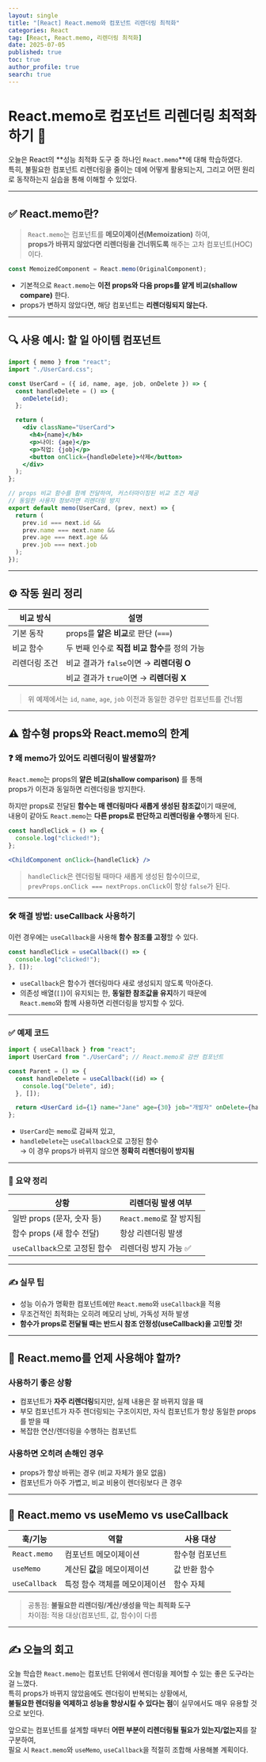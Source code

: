 ```yaml
---
layout: single
title: "[React] React.memo와 컴포넌트 리렌더링 최적화"
categories: React
tag: [React, React.memo, 리렌더링 최적화]
date: 2025-07-05
published: true
toc: true
author_profile: true
search: true
---
```


# React.memo로 컴포넌트 리렌더링 최적화하기 🚀

오늘은 React의 **성능 최적화 도구 중 하나인 `React.memo`**에 대해 학습하였다.  
특히, 불필요한 컴포넌트 리렌더링을 줄이는 데에 어떻게 활용되는지, 그리고 어떤 원리로 동작하는지 실습을 통해 이해할 수 있었다.

---

## ✅ React.memo란?

> `React.memo`는 컴포넌트를 **메모이제이션(Memoization)** 하여,  
> **props가 바뀌지 않았다면 리렌더링을 건너뛰도록** 해주는 고차 컴포넌트(HOC)이다.

```jsx
const MemoizedComponent = React.memo(OriginalComponent);
```

- 기본적으로 `React.memo`는 **이전 props와 다음 props를 얕게 비교(shallow compare)** 한다.
- props가 변하지 않았다면, 해당 컴포넌트는 **리렌더링되지 않는다.**

---

## 🔍 사용 예시: 할 일 아이템 컴포넌트

```jsx
import { memo } from "react";
import "./UserCard.css";

const UserCard = ({ id, name, age, job, onDelete }) => {
  const handleDelete = () => {
    onDelete(id);
  };

  return (
    <div className="UserCard">
      <h4>{name}</h4>
      <p>나이: {age}</p>
      <p>직업: {job}</p>
      <button onClick={handleDelete}>삭제</button>
    </div>
  );
};

// props 비교 함수를 함께 전달하여, 커스터마이징된 비교 조건 제공
// 동일한 사용자 정보라면 리렌더링 방지
export default memo(UserCard, (prev, next) => {
  return (
    prev.id === next.id &&
    prev.name === next.name &&
    prev.age === next.age &&
    prev.job === next.job
  );
});

```

---

## ⚙️ 작동 원리 정리

| 비교 방식 | 설명 |
|-----------|------|
| 기본 동작 | props를 **얕은 비교**로 판단 (`===`) |
| 비교 함수 | 두 번째 인수로 **직접 비교 함수**를 정의 가능 |
| 리렌더링 조건 | 비교 결과가 `false`이면 → **리렌더링 O**  
|                 | 비교 결과가 `true`이면 → **리렌더링 X**  

> 위 예제에서는 `id`, `name`, `age`, `job` 이전과 동일한 경우만 컴포넌트를 건너뜀

---

## ⚠️ 함수형 props와 React.memo의 한계

### ❓ 왜 memo가 있어도 리렌더링이 발생할까?

`React.memo`는 props의 **얕은 비교(shallow comparison)** 를 통해  
props가 이전과 동일하면 리렌더링을 방지한다.

하지만 props로 전달된 **함수는 매 렌더링마다 새롭게 생성된 참조값**이기 때문에,  
내용이 같아도 `React.memo`는 **다른 props로 판단하고 리렌더링을 수행**하게 된다.

```jsx
const handleClick = () => {
  console.log("clicked!");
};

<ChildComponent onClick={handleClick} />
```

> `handleClick`은 렌더링될 때마다 새롭게 생성된 함수이므로, `prevProps.onClick === nextProps.onClick`이 항상 `false`가 된다.

---

### 🛠 해결 방법: useCallback 사용하기

이런 경우에는 `useCallback`을 사용해 **함수 참조를 고정**할 수 있다.

```jsx
const handleClick = useCallback(() => {
  console.log("clicked!");
}, []);
```

- `useCallback`은 함수가 렌더링마다 새로 생성되지 않도록 막아준다.
- 의존성 배열(`[]`)이 유지되는 한, **동일한 참조값을 유지**하기 때문에  
  `React.memo`와 함께 사용하면 리렌더링을 방지할 수 있다.

---

### ✅ 예제 코드

```jsx
import { useCallback } from "react";
import UserCard from "./UserCard"; // React.memo로 감싼 컴포넌트

const Parent = () => {
  const handleDelete = useCallback((id) => {
    console.log("Delete", id);
  }, []);

  return <UserCard id={1} name="Jane" age={30} job="개발자" onDelete={handleDelete} />;
};
```

- `UserCard`는 `memo`로 감싸져 있고,
- `handleDelete`는 `useCallback`으로 고정된 함수  
→ 이 경우 props가 바뀌지 않으면 **정확히 리렌더링이 방지됨**

---

### 📌 요약 정리

| 상황 | 리렌더링 발생 여부 |
|------|--------------------|
| 일반 props (문자, 숫자 등) | `React.memo`로 잘 방지됨 |
| 함수 props (새 함수 전달) | 항상 리렌더링 발생 |
| `useCallback`으로 고정된 함수 | 리렌더링 방지 가능 ✅ |

---

### ✍️ 실무 팁

- 성능 이슈가 명확한 컴포넌트에만 `React.memo`와 `useCallback`을 적용
- 무조건적인 최적화는 오히려 메모리 낭비, 가독성 저하 발생
- **함수가 props로 전달될 때는 반드시 참조 안정성(useCallback)을 고민할 것!**

---

## 🧠 React.memo를 언제 사용해야 할까?

### 사용하기 좋은 상황

- 컴포넌트가 **자주 리렌더링**되지만, 실제 내용은 잘 바뀌지 않을 때
- 부모 컴포넌트가 자주 렌더링되는 구조이지만, 자식 컴포넌트가 항상 동일한 props를 받을 때
- 복잡한 연산/렌더링을 수행하는 컴포넌트

### 사용하면 오히려 손해인 경우

- props가 항상 바뀌는 경우 (비교 자체가 쓸모 없음)
- 컴포넌트가 아주 가볍고, 비교 비용이 렌더링보다 큰 경우

---

## 🧩 React.memo vs useMemo vs useCallback

| 훅/기능 | 역할 | 사용 대상 |
|---------|------|-----------|
| `React.memo` | 컴포넌트 메모이제이션 | 함수형 컴포넌트 |
| `useMemo` | 계산된 **값**을 메모이제이션 | 값 반환 함수 |
| `useCallback` | 특정 함수 객체를 메모이제이션 | 함수 자체 |

> 공통점: **불필요한 리렌더링/계산/생성을 막는 최적화 도구**  
> 차이점: 적용 대상(컴포넌트, 값, 함수)이 다름

---

## ✍️ 오늘의 회고

오늘 학습한 `React.memo`는 컴포넌트 단위에서 렌더링을 제어할 수 있는 좋은 도구라는 걸 느꼈다.  
특히 props가 바뀌지 않았음에도 렌더링이 반복되는 상황에서,  
**불필요한 렌더링을 억제하고 성능을 향상시킬 수 있다는 점**이 실무에서도 매우 유용할 것으로 보인다.

앞으로는 컴포넌트를 설계할 때부터 **어떤 부분이 리렌더링될 필요가 있는지/없는지**를 잘 구분하여,  
필요 시 `React.memo`와 `useMemo`, `useCallback`을 적절히 조합해 사용해볼 계획이다.
